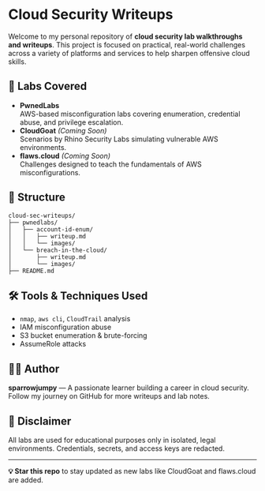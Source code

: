 # Cloud Security Writeups

Welcome to my personal repository of **cloud security lab walkthroughs and writeups**. This project is focused on practical, real-world challenges across a variety of platforms and services to help sharpen offensive cloud skills.

## 🧠 Labs Covered
- **PwnedLabs**  
  AWS-based misconfiguration labs covering enumeration, credential abuse, and privilege escalation.
- **CloudGoat** *(Coming Soon)*  
  Scenarios by Rhino Security Labs simulating vulnerable AWS environments.
- **flaws.cloud** *(Coming Soon)*  
  Challenges designed to teach the fundamentals of AWS misconfigurations.

## 📂 Structure
```
cloud-sec-writeups/
├── pwnedlabs/
│   ├── account-id-enum/
│   │   ├── writeup.md
│   │   └── images/
│   └── breach-in-the-cloud/
│       ├── writeup.md
│       └── images/
├── README.md
```

## 🛠️ Tools & Techniques Used
- `nmap`, `aws cli`, `CloudTrail` analysis
- IAM misconfiguration abuse
- S3 bucket enumeration & brute-forcing
- AssumeRole attacks

## 🧑‍💻 Author
**sparrowjumpy** — A passionate learner building a career in cloud security. 
Follow my journey on GitHub for more writeups and lab notes.

## 🚧 Disclaimer
All labs are used for educational purposes only in isolated, legal environments. Credentials, secrets, and access keys are redacted.

---

**💡 Star this repo** to stay updated as new labs like CloudGoat and flaws.cloud are added.
